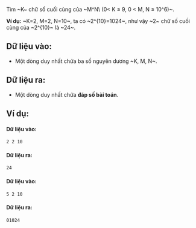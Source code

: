Tìm ~K~ chữ số cuối cùng của ~M^N\ (0< K ≤ 9, 0 < M, N ≤ 10^6)~.

**Ví dụ:** ~K=2, M=2, N=10~, ta có ~2^{10}=1024~, như vậy ~2~ chữ số cuối cùng của ~2^{10}~ là ~24~.

## Dữ liệu vào:
- Một dòng duy nhất chứa ba số nguyên dương ~K, M, N~.

## Dữ liệu ra:
- Một dòng duy nhất chứa **đáp số bài toán**.

## Ví dụ:
#### Dữ liệu vào:
```
2 2 10
```

#### Dữ liệu ra:
```
24
```

#### Dữ liệu vào:
```
5 2 10
```

#### Dữ liệu ra:
```
01024
```